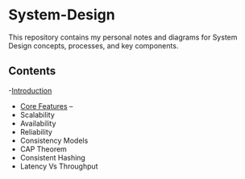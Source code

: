 # System-Design
This repository contains my personal notes and diagrams for System Design concepts, processes, and key components.
## Contents

-[Introduction](Intro.md)
- [Core Features](core_Features.md) –
-  Scalability
-  Availability
-  Reliability
-  Consistency Models
-  CAP Theorem
-  Consistent Hashing
-  Latency Vs Throughput







